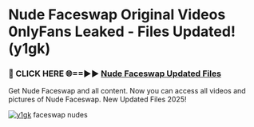 # Nude Faceswap Original Videos 0nlyFans Leaked - Files Updated! (y1gk)

<h3>🔴 CLICK HERE 🌐==►► <a href="https://tinyurl.com/52m3yx9h" rel="nofollow">Nude Faceswap Updated Files</a></h3>

Get Nude Faceswap and all content. Now you can access all videos and pictures of Nude Faceswap. New Updated Files 2025!

[![y1gk](https://i.imgur.com/TnHtlc8.gif)](https://tinyurl.com/52m3yx9h)
faceswap nudes
